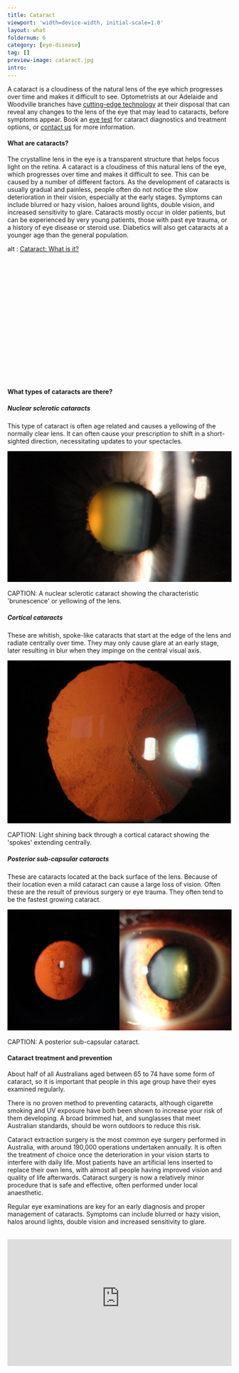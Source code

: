 ```yaml
---
title: Cataract
viewport: 'width=device-width, initial-scale=1.0'
layout: what
foldernum: 6
category: [eye-disease]
tag: []
preview-image: cataract.jpg
intro: 
---
```


<div class="employee-heading">
<p>A cataract is a cloudiness of the natural lens of the eye which progresses over time and makes it difficult to see. Optometrists at our Adelaide and Woodville branches have <a href="/what-we-do/anterior-imaging">cutting-edge technology</a> at their disposal that can reveal any changes to the lens of the eye that may lead to cataracts, before symptoms appear. Book an <a href="/what-we-do/eye-exam">eye test</a> for cataract diagnostics and treatment options, or <a href="/contact">contact us</a> for more information. </p>
</div>

#### What are cataracts?

The crystalline lens in the eye is a transparent structure that helps focus light on the retina. A cataract is a cloudiness of this natural lens of the eye, which progresses over time and makes it difficult to see. This can be caused by a number of different factors. As the development of cataracts is usually gradual and painless, people often do not notice the slow deterioration in their vision, especially at the early stages. Symptoms can include blurred or hazy vision, haloes around lights, double vision, and increased sensitivity to glare. Cataracts mostly occur in older patients, but can be experienced by very young patients, those with past eye trauma, or a history of eye disease or steroid use. Diabetics will also get cataracts at a younger age than the general population.

<div class="myWrapper" style="position: relative; padding-bottom: 56.25%; height: 0;"><!--[if IE]><iframe frameborder="0" type="text/html" src="https://2689-2347.captiv8online.com/animations/embed/one/cat-wh-is-it?player_width=100%&player_height=100%&site_company_language=34&autostart=false" width="100%" height="100%" style="position:absolute;top:0;left:0;width:100%;height:100%;"></iframe><![endif]--><!--[if !IE]> <--><object data="https://2689-2347.captiv8online.com/animations/embed/one/cat-wh-is-it?player_width=100%&player_height=100%&site_company_language=34&autostart=false" type="text/html" width="100%" height="100%" style="position:absolute;top:0;left:0;width:100%;height:100%;">  alt : <a href="https://2689-2347.captiv8online.com/animations/embed/one/cat-wh-is-it?player_width=100%&player_height=100%&site_company_language=34&autostart=false">Cataract: What is it?</a></object><!--> <![endif]--></div>

<br>

#### What types of cataracts are there?

##### Nuclear sclerotic cataracts
This type of cataract is often age related and causes a yellowing of the normally clear lens. It can often cause your prescription to shift in a short-sighted direction, necessitating updates to your spectacles.

![](nuclear-cataract.jpg)

CAPTION: A nuclear sclerotic cataract showing the characteristic 'brunescence' or yellowing of the lens.

##### Cortical cataracts
These are whitish, spoke-like cataracts that start at the edge of the lens and radiate centrally over time. They may only cause glare at an early stage, later resulting in blur when they impinge on the central visual axis.

![](cataract-retroillumination.jpg)

CAPTION: Light shining back through a cortical cataract showing the 'spokes' extending centrally.

##### Posterior sub-capsular cataracts
These are cataracts located at the back surface of the lens. Because of their location even a mild cataract can cause a large loss of vision. Often these are the result of previous surgery or eye trauma. They often tend to be the fastest growing cataract. 

![](posterior-subcapsular-cataract.jpg)

CAPTION: A posterior sub-capsular cataract.

#### Cataract treatment and prevention

About half of all Australians aged between 65 to 74 have some form of cataract, so it is important that people in this age group have their eyes examined regularly. 

There is no proven method to preventing cataracts, although cigarette smoking and UV exposure have both been shown to increase your risk of them developing. A broad brimmed hat, and sunglasses that meet Australian standards, should be worn outdoors to reduce this risk. 

Cataract extraction surgery is the most common eye surgery performed in Australia, with around 190,000 operations undertaken annually. It is often the treatment of choice once the deterioration in your vision starts to interfere with daily life. Most patients have an artificial lens inserted to replace their own lens, with almost all people having improved vision and quality of life afterwards. Cataract surgery is now a relatively minor procedure that is safe and effective, often performed under local anaesthetic.

Regular eye examinations are key for an early diagnosis and proper management of cataracts. Symptoms can include blurred or hazy vision, halos around lights, double vision and increased sensitivity to glare.

<br>

<div class="myWrapper" style="position: relative; padding-bottom: 56.25%; height: 0;"><iframe frameborder="0" type="text/html" src="https://2689-2347.captiv8online.com/animations/embed/one/iol-options?player_width=100%&player_height=100%&site_company_language=34&autostart=false" width="100%" height="100%" style="position:absolute;top:0;left:0;width:100%;height:100%;"></iframe></div>

